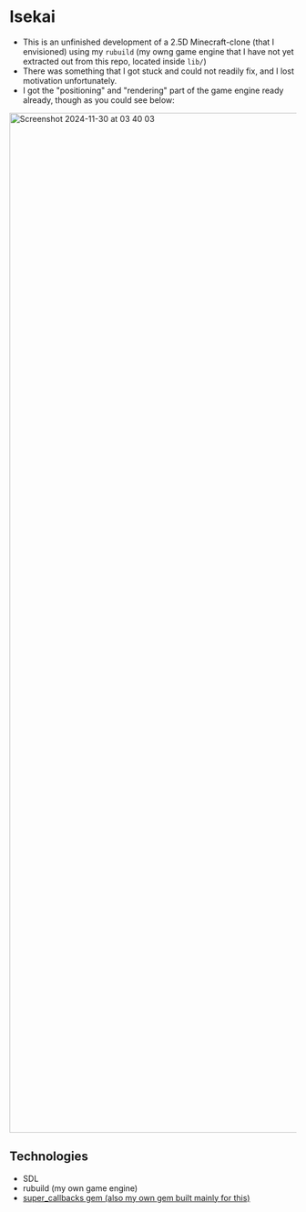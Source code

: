 # Isekai

* This is an unfinished development of a 2.5D Minecraft-clone (that I envisioned) using my `rubuild` (my owng game engine that I have not yet extracted out from this repo, located inside `lib/`)
* There was something that I got stuck and could not readily fix, and I lost motivation unfortunately.
* I got the "positioning" and "rendering" part of the game engine ready already, though as you could see below:

<img width="1792" alt="Screenshot 2024-11-30 at 03 40 03" src="https://github.com/user-attachments/assets/1035f49f-98bd-4dbd-a2af-712c512699b1">

## Technologies
* SDL
* rubuild (my own game engine)
* [super_callbacks gem (also my own gem built mainly for this)](https://github.com/jrpolidario/super_callbacks)

